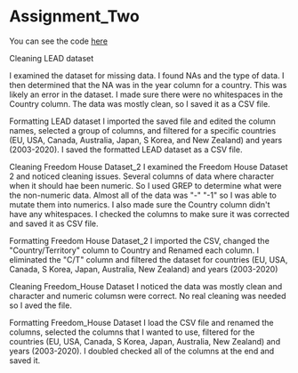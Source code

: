 # Assignment_Two
You can see the code [here](https://dftorres1984.github.io/Assignment_Two/)

Cleaning LEAD dataset 

I examined the dataset for missing data. I found NAs and the type of data. I then determined that the NA was in the year column for a country. This was likely an error in the dataset. I made sure there were no whitespaces in the Country column. The data was mostly clean, so I saved it as a CSV file. 

Formatting LEAD dataset
I imported the saved file and edited the column names, selected a group of columns, and filtered for a specific countries (EU, USA, Canada, Australia, Japan, S Korea, and New Zealand) and years (2003-2020). 
I saved the formatted LEAD dataset as a CSV file. 

Cleaning Freedom House Dataset_2 
I examined the Freedom House Dataset 2 and noticed cleaning issues. Several columns of data where character when it should hae been numeric. So I used GREP to determine what were the non-numeric data. Almost all of the data was "-" "-1" so I was able to mutate them into numerics. I also made sure the Country column didn't have any whitespaces.  I checked the columns to make sure it was corrected and saved it as CSV file. 

Formatting Freedom House Dataset_2 
I imported the CSV, changed the "Country/Territory" column to Country and Renamed each column. I eliminated the "C/T" column and filtered the dataset for countries (EU, USA, Canada, S Korea, Japan, Australia, New Zealand) and years (2003-2020) 

Cleaning Freedom_House Dataset
I noticed the data was mostly clean and character and numeric columsn were correct. No real cleaning was needed so I aved the file. 

Formatting Freedom_House Dataset 
I load the CSV file and renamed the columns, selected the columns that I wanted to use, filtered for the countries (EU, USA, Canada, S Korea, Japan, Australia, New Zealand) and years (2003-2020). I doubled checked all of the columns at the end and saved it.  
